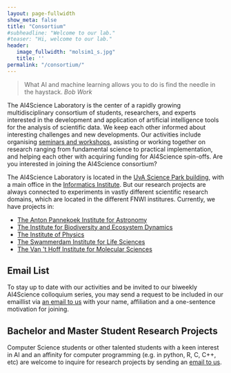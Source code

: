 ```yaml
---
layout: page-fullwidth 
show_meta: false
title: "Consortium"
#subheadline: "Welcome to our lab."
#teaser: "Hi, welcome to our lab."
header:
   image_fullwidth: "molsim1_s.jpg"
   title: ''
permalink: "/consortium/"
---
```

> What AI and machine learning allows you to do is find the needle in the haystack.
<cite>Bob Work</cite>

The AI4Science Laboratory is the center of a rapidly growing multidisciplinary consortium of students, researchers, and experts interested in the development and application of artificial intelligence tools for the analysis of scientific data. We keep each other informed about interesting challenges and new developments. Our activities include organising [seminars and workshops][1], assisting or working together on research ranging from fundamental science to practical implementation, and helping each other with acquiring funding for AI4Science spin-offs. Are you interested in joining the AI4Science consortium?

The AI4Science Laboratory is located in the [UvA Science Park building][2], with a main office in the [Informatics Institute][3]. But our research projects are always connected to experiments in vastly different scientific research domains, which are located in the different FNWI institures. Currently, we have projects in:

- [The Anton Pannekoek Institute for Astronomy][4]
- [The Institute for Biodiversity and Ecosystem Dynamics][5]
- [The Institute of Physics][6]
- [The Swammerdam Institute for Life Sciences][7]
- [The Van 't Hoff Institute for Molecular Sciences][8]

## Email List
To stay up to date with our activities and be invited to our biweekly AI4Science colloquium series, you may send a request to be included in our emaillist via [an email to us][9] with your name, affiliation and a one-sentence motivation for joining.

## Bachelor and Master Student Research Projects
Computer Science students or other talented students with a keen interest in AI and an affinity for computer programming (e.g. in python, R, C, C++, etc) are welcome to inquire for research projects by sending an [email to us][9].

[1]: /events/
[2]: https://www.uva.nl/en/about-the-uva/organisation/faculties/faculty-of-science/faculty-of-science.html
[3]: https://ivi.uva.nl
[4]: https://api.uva.nl/
[5]: https://sils.uva.nl/
[6]: https://iop.uva.nl/
[7]: https://ibed.uva.nl/
[8]: https://hims.uva.nl/
[9]: /laboratory/
